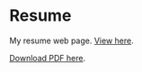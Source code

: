 # Resume

My resume web page. [View here](https://github.com/kunalburgul/Resume).

[Download PDF here](https://github.com/kunalburgul/Resume/blob/master/Resume%20-%20Kunal%20Burgul.pdf).
